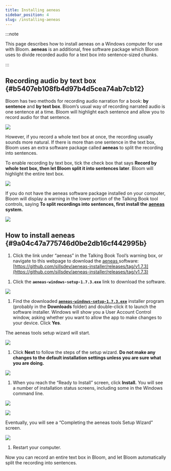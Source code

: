 ```yaml
---
title: Installing aeneas
sidebar_position: 4
slug: /installing-aeneas
---
```




:::note

This page describes how to install aeneas on a Windows computer for use with Bloom. **aeneas** is an additional, free software package which Bloom uses to divide recorded audio for a text box into sentence-sized chunks. 

:::




## Recording audio by text box {#b5407eb108fb4d97b4d5cea74ab7cb12}


<div class='notion-row'>
<div class='notion-column' style={{width: 'calc((100% - (min(32px, 4vw) * 1)) * 0.5)'}}>

Bloom has two methods for recording audio narration for a book: **by sentence** and **by text box**. Bloom’s usual way of recording narrated audio is one sentence at a time. Bloom will highlight each sentence and allow you to record audio for that sentence.  



</div><div className='notion-spacer' />

<div class='notion-column' style={{width: 'calc((100% - (min(32px, 4vw) * 1)) * 0.5)'}}>

![](./1002154726.png)

</div><div className='notion-spacer' />
</div>


However, if you record a whole text box at once, the recording usually sounds more natural. If there is more than one sentence in the text box, Bloom uses an extra software package called **aeneas** to split the recording into sentences.


<div class='notion-row'>
<div class='notion-column' style={{width: 'calc((100% - (min(32px, 4vw) * 1)) * 0.5)'}}>

To enable recording by text box, tick the check box that says **Record by whole text box, then let Bloom split it into sentences later**. Bloom will highlight the entire text box. 

 

</div><div className='notion-spacer' />

<div class='notion-column' style={{width: 'calc((100% - (min(32px, 4vw) * 1)) * 0.5)'}}>

![](./1160559479.png)

</div><div className='notion-spacer' />
</div>


<div class='notion-row'>
<div class='notion-column' style={{width: 'calc((100% - (min(32px, 4vw) * 1)) * 0.5)'}}>

If you do not have the aeneas software package installed on your computer, Bloom will display a warning in the lower portion of the Talking Book tool controls, saying **To split recordings into sentences, first install the** [**aeneas**](https://github.com/sillsdev/aeneas-installer/releases/tag/v1.7.3) **system.** 

</div><div className='notion-spacer' />

<div class='notion-column' style={{width: 'calc((100% - (min(32px, 4vw) * 1)) * 0.5)'}}>

![](./2231245.png)

</div><div className='notion-spacer' />
</div>


## How to install aeneas {#9a04c47a775746d0be2db16cf442995b}

1. Click the link under “aeneas” in the Talking Book Tool’s warning box,  or navigate to this webpage to download the [aeneas ](https://github.com/sillsdev/aeneas-installer/releases/tag/v1.7.3)software: [https://github.com/sillsdev/aeneas-installer/releases/tag/v1.7.3](https://github.com/sillsdev/aeneas-installer/releases/tag/v1.7.3)

<div class='notion-row'>
<div class='notion-column' style={{width: 'calc((100% - (min(32px, 4vw) * 1)) * 0.5)'}}>

1. Click the **`aeneas-windows-setup-1.7.3.exe`** link to download the software.

</div><div className='notion-spacer' />

<div class='notion-column' style={{width: 'calc((100% - (min(32px, 4vw) * 1)) * 0.5)'}}>

![](./929714417.png)

</div><div className='notion-spacer' />
</div>


<div class='notion-row'>
<div class='notion-column' style={{width: 'calc((100% - (min(32px, 4vw) * 1)) * 0.5)'}}>

1. Find the downloaded [**`aeneas-windows-setup-1.7.3.exe`**](https://github.com/sillsdev/aeneas-installer/releases/download/v1.7.3/aeneas-windows-setup-1.7.3.exe)  installer program (probably in the **Downloads** folder) and double-click it to launch the software installer. Windows will show you a User Account Control window, asking whether you want to allow the app to make changes to your device. Click **Yes**. 

The aeneas tools setup wizard will start.

</div><div className='notion-spacer' />

<div class='notion-column' style={{width: 'calc((100% - (min(32px, 4vw) * 1)) * 0.5)'}}>

![](./78045525.png)

</div><div className='notion-spacer' />
</div>


<div class='notion-row'>
<div class='notion-column' style={{width: 'calc((100% - (min(32px, 4vw) * 1)) * 0.5)'}}>

1. Click **Next** to follow the steps of the setup wizard. **Do not make any changes to the default installation settings unless you are sure what you are doing.**

</div><div className='notion-spacer' />

<div class='notion-column' style={{width: 'calc((100% - (min(32px, 4vw) * 1)) * 0.5)'}}>

![](./2145079537.png)

</div><div className='notion-spacer' />
</div>


<div class='notion-row'>
<div class='notion-column' style={{width: 'calc((100% - (min(32px, 4vw) * 1)) * 0.5)'}}>

1. When you reach the “Ready to Install” screen, click **Install.** You will see a number of installation status screens, including some in the Windows command line.

</div><div className='notion-spacer' />

<div class='notion-column' style={{width: 'calc((100% - (min(32px, 4vw) * 1)) * 0.5)'}}>

![](./1431606412.png)

![](./1110641972.png)

</div><div className='notion-spacer' />
</div>


<div class='notion-row'>
<div class='notion-column' style={{width: 'calc((100% - (min(32px, 4vw) * 1)) * 0.5)'}}>

Eventually, you will see a “Completing the aeneas tools Setup Wizard” screen.

</div><div className='notion-spacer' />

<div class='notion-column' style={{width: 'calc((100% - (min(32px, 4vw) * 1)) * 0.5)'}}>

![](./86068752.png)

</div><div className='notion-spacer' />
</div>

1. Restart your computer.

Now you can record an entire text box in Bloom, and let Bloom automatically split the recording into sentences. 

